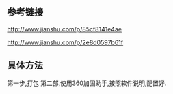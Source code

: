 ## 参考链接 

http://www.jianshu.com/p/85cf8141e4ae

http://www.jianshu.com/p/2e8d0597b61f


## 具体方法

第一步,打包
第二部,使用360加固助手,按照软件说明,配置好.